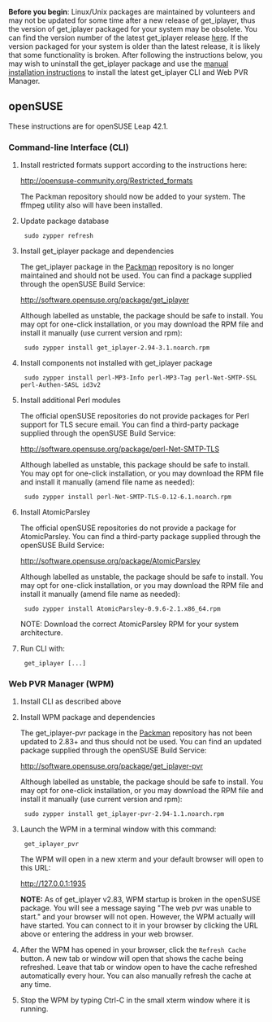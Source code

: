 **Before you begin**: Linux/Unix packages are maintained by volunteers and may not be updated for some time after a new release of get_iplayer, thus the version of get_iplayer packaged for your system may be obsolete. You can find the version number of the latest get_iplayer release [here](https://github.com/get-iplayer/get_iplayer/releases). If the version packaged for your system is older than the latest release, it is likely that some functionality is broken. After following the instructions below, you may wish to uninstall the get_iplayer package and use the [manual installation instructions](/wiki/manual) to install the latest get_iplayer CLI and Web PVR Manager. 

## openSUSE

These instructions are for openSUSE Leap 42.1.

### Command-line Interface (CLI)

1. Install restricted formats support according to the instructions here:

    <http://opensuse-community.org/Restricted_formats>
    
    The Packman repository should now be added to your system.  The ffmpeg utility also will have been installed.

2. Update package database

    	sudo zypper refresh

3. Install get_iplayer package and dependencies

    The get_iplayer package in the [Packman](http://packman.links2linux.org/package/get_iplayer) repository is no longer maintained and should not be used.  You can find a package supplied through the openSUSE Build Service: 

    <http://software.opensuse.org/package/get_iplayer>

    Although labelled as unstable, the package should be safe to install. You may opt for one-click installation, or you may download the RPM file and install it manually (use current version and rpm):

    	sudo zypper install get_iplayer-2.94-3.1.noarch.rpm

4. Install components not installed with get_iplayer package

    	sudo zypper install perl-MP3-Info perl-MP3-Tag perl-Net-SMTP-SSL perl-Authen-SASL id3v2

5. Install additional Perl modules

    The official openSUSE repositories do not provide packages for Perl support for TLS secure email.  You can find a third-party package supplied through the openSUSE Build Service: 

    <http://software.opensuse.org/package/perl-Net-SMTP-TLS>

    Although labelled as unstable, this package should be safe to install. You may opt for one-click installation, or you may download the RPM file and install it manually (amend file name as needed):

    	sudo zypper install perl-Net-SMTP-TLS-0.12-6.1.noarch.rpm

6. Install AtomicParsley

    The official openSUSE repositories do not provide a package for AtomicParsley.  You can find a third-party package supplied through the openSUSE Build Service: 

    <http://software.opensuse.org/package/AtomicParsley>

    Although labelled as unstable, the package should be safe to install. You may opt for one-click installation, or you may download the RPM file and install it manually (amend file name as needed):

    	sudo zypper install AtomicParsley-0.9.6-2.1.x86_64.rpm

    NOTE: Download the correct AtomicParsley RPM for your system architecture.

7. Run CLI with:

    	get_iplayer [...]


### Web PVR Manager (WPM)

1. Install CLI as described above

2. Install WPM package and dependencies

    The get_iplayer-pvr package in the [Packman](http://packman.links2linux.org/package/get_iplayer) repository has not been updated to 2.83+ and thus should not be used.  You can find an updated package supplied through the openSUSE Build Service: 

    <http://software.opensuse.org/package/get_iplayer-pvr>

    Although labelled as unstable, the package should be safe to install. You may opt for one-click installation, or you may download the RPM file and install it manually  (use current version and rpm):

    	sudo zypper install get_iplayer-pvr-2.94-1.1.noarch.rpm

3. Launch the WPM in a terminal window with this command:

    	get_iplayer_pvr
    
    The WPM will open in a new xterm and your default browser will open to this URL:
    
    <http://127.0.0.1:1935>

    **NOTE:** As of get_iplayer v2.83, WPM startup is broken in the openSUSE package.  You will see a message saying "The web pvr was unable to start." and your browser will not open.  However, the WPM actually will have started.  You can connect to it in your browser by clicking the URL above or entering the address in your web browser.

4. After the WPM has opened in your browser, click the `Refresh Cache` button.  A new tab or window will open that shows the cache being refreshed.  Leave that tab or window open to have the cache refreshed automatically every hour.  You can also manually refresh the cache at any time.

5. Stop the WPM by typing Ctrl-C in the small xterm window where it is running.